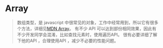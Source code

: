 # Array 

> 数组类型，是 javascript 中很常见的对象，工作中经常用到，所以它有很多个方法，详细见[MDN Array](https://developer.mozilla.org/en-US/docs/Web/JavaScript/Reference/Global_Objects/Array)。 有不少 API 可以达到部份相同效果，因此有不少开发同学会混淆，比如查找元素时，使用遍历API。 很有必要详细了解下他的API ，合理使用API ，减少不必要的性能问题。



